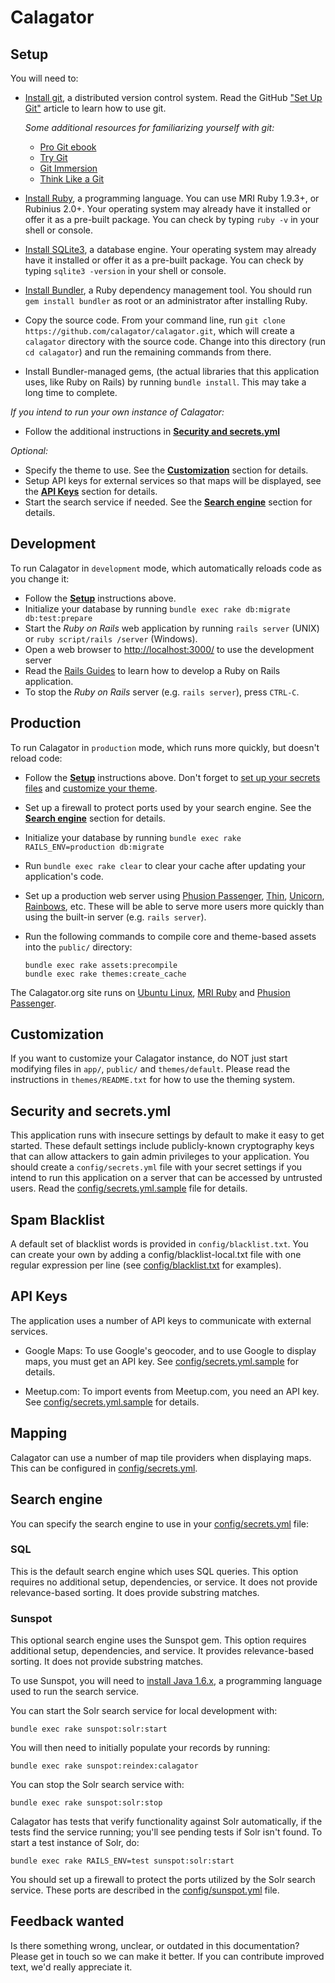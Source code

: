 Calagator
=========


Setup<a name="setup"></a>
-----

You will need to:

* [Install git](http://git-scm.com/), a distributed version control system. Read the GitHub ["Set Up Git"](https://help.github.com/articles/set-up-git) article to learn how to use git.

  *Some additional resources for familiarizing yourself with git:*
    * [Pro Git ebook](http://git-scm.com/book)
    * [Try Git](https://try.github.io/levels/1/challenges/1)
    * [Git Immersion](http://gitimmersion.com/)
    * [Think Like a Git](http://think-like-a-git.net/)


* [Install Ruby](http://www.ruby-lang.org/), a programming language. You can use MRI Ruby 1.9.3+, or Rubinius 2.0+. Your operating system may already have it installed or offer it as a pre-built package. You can check by typing `ruby -v` in your shell or console.
* [Install SQLite3](http://www.sqlite.org/), a database engine. Your operating system may already have it installed or offer it as a pre-built package. You can check by typing `sqlite3 -version` in your shell or console.
* [Install Bundler](http://gembundler.com/), a Ruby dependency management tool. You should run `gem install bundler` as root or an administrator after installing Ruby.
* Copy the source code. From your command line, run `git clone https://github.com/calagator/calagator.git`, which will create a `calagator` directory with the source code. Change into this directory (run `cd calagator`) and run the remaining commands from there.
* Install Bundler-managed gems, (the actual libraries that this application uses, like Ruby on Rails) by running `bundle install`. This may take a long time to complete.

*If you intend to run your own instance of Calagator:*

  * Follow the additional instructions in **[Security and secrets.yml](#security)**

*Optional:*
  * Specify the theme to use. See the **[Customization](#customization)** section for details.
  * Setup API keys for external services so that maps will be displayed, see the **[API Keys](#api_keys)** section for details.
  * Start the search service if needed. See the **[Search engine](#search_engine)** section for details.


Development
-----------

To run Calagator in `development` mode, which automatically reloads code as you change it:

  * Follow the **[Setup](#setup)** instructions above.
  * Initialize your database by running `bundle exec rake db:migrate db:test:prepare`
  * Start the *Ruby on Rails* web application by running `rails server` (UNIX) or `ruby script/rails /server` (Windows).
  * Open a web browser to <http://localhost:3000/> to use the development server
  * Read the [Rails Guides](http://guides.rubyonrails.org/) to learn how to develop a Ruby on Rails application.
  * To stop the *Ruby on Rails* server (e.g. `rails server`), press `CTRL-C`.


Production
----------

To run Calagator in `production` mode, which runs more quickly, but doesn't reload code:

  * Follow the **[Setup](#setup)** instructions above. Don't forget to [set up your secrets files](#security) and [customize your theme](#customization).
  * Set up a firewall to protect ports used by your search engine. See the **[Search engine](#search_engine)** section for details.
  * Initialize your database by running `bundle exec rake RAILS_ENV=production db:migrate`
  * Run `bundle exec rake clear` to clear your cache after updating your application's code.
  * Set up a production web server using [Phusion Passenger](https://www.phusionpassenger.com/), [Thin](http://code.macournoyer.com/thin/), [Unicorn](http://unicorn.bogomips.org/), [Rainbows](http://rainbows.bogomips.org/), etc. These will be able to serve more users more quickly than using the built-in server (e.g. `rails server`).
  * Run the following commands to compile core and theme-based assets into the `public/` directory:

    ```
    bundle exec rake assets:precompile
    bundle exec rake themes:create_cache
    ```

The Calagator.org site runs on [Ubuntu Linux](http://ubuntu.com/), [MRI Ruby](http://ruby-lang.org/) and [Phusion Passenger](https://www.phusionpassenger.com/).


Customization<a name="customization"></a>
-------------

If you want to customize your Calagator instance, do NOT just start modifying files in `app/`, `public/` and `themes/default`. Please read the instructions in `themes/README.txt` for how to use the theming system.


Security and secrets.yml<a name="security"></a>
------------------------

This application runs with insecure settings by default to make it easy to get started. These default settings include publicly-known cryptography keys that can allow attackers to gain admin privileges to your application. You should create a `config/secrets.yml` file with your secret settings if you intend to run this application on a server that can be accessed by untrusted users. Read the [config/secrets.yml.sample](config/secrets.yml.sample) file for details.

Spam Blacklist
--------------

A default set of blacklist words is provided in `config/blacklist.txt`. You can create your own by adding a config/blacklist-local.txt file with one regular expression per line (see [config/blacklist.txt](config/blacklist.txt) for examples).

API Keys<a name="api_keys"></a>
--------

The application uses a number of API keys to communicate with external services.

* Google Maps: To use Google's geocoder, and to use Google to display maps, you must get an API key.  See [config/secrets.yml.sample](config/secrets.yml.sample) for details.

* Meetup.com: To import events from Meetup.com, you need an API key. See [config/secrets.yml.sample](config/secrets.yml.sample) for details.

Mapping
-------

Calagator can use a number of map tile providers when displaying maps. This can be configured in [config/secrets.yml](config/secrets.yml).


Search engine<a name="search_engine"></a>
-------------

You can specify the search engine to use in your [config/secrets.yml](config/secrets.yml) file:

### SQL

This is the default search engine which uses SQL queries. This option requires no additional setup, dependencies, or service. It does not provide relevance-based sorting. It does provide substring matches.

### Sunspot

This optional search engine uses the Sunspot gem. This option requires additional setup, dependencies, and service. It provides relevance-based sorting. It does not provide substring matches.

To use Sunspot, you will need to [install Java 1.6.x](http://www.java.com/getjava), a programming language used to run the search service.

You can start the Solr search service for local development with:

    bundle exec rake sunspot:solr:start

You will then need to initially populate your records by running:

    bundle exec rake sunspot:reindex:calagator

You can stop the Solr search service with:

    bundle exec rake sunspot:solr:stop

Calagator has tests that verify functionality against Solr automatically, if the tests find the service running; you'll see pending tests if Solr isn't found. To start a test instance of Solr, do:

    bundle exec rake RAILS_ENV=test sunspot:solr:start

You should set up a firewall to protect the ports utilized by the Solr search service. These ports are described in the [config/sunspot.yml](config/sunspot.yml) file.

Feedback wanted
---------------

Is there something wrong, unclear, or outdated in this documentation? Please get in touch so we can make it better. If you can contribute improved text, we'd really appreciate it.
